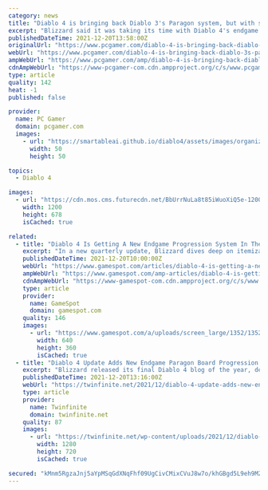 ```yaml
---
category: news
title: "Diablo 4 is bringing back Diablo 3's Paragon system, but with some major changes"
excerpt: "Blizzard said it was taking its time with Diablo 4's endgame system to ensure it offers \"more depth and replayability\" than the Paragon system of Diablo 3. In today's year-end update, we got our first ..."
publishedDateTime: 2021-12-20T13:58:00Z
originalUrl: "https://www.pcgamer.com/diablo-4-is-bringing-back-diablo-3s-paragon-system-but-with-some-major-changes/"
webUrl: "https://www.pcgamer.com/diablo-4-is-bringing-back-diablo-3s-paragon-system-but-with-some-major-changes/"
ampWebUrl: "https://www.pcgamer.com/amp/diablo-4-is-bringing-back-diablo-3s-paragon-system-but-with-some-major-changes/"
cdnAmpWebUrl: "https://www-pcgamer-com.cdn.ampproject.org/c/s/www.pcgamer.com/amp/diablo-4-is-bringing-back-diablo-3s-paragon-system-but-with-some-major-changes/"
type: article
quality: 142
heat: -1
published: false

provider:
  name: PC Gamer
  domain: pcgamer.com
  images:
    - url: "https://smartableai.github.io/diablo4/assets/images/organizations/pcgamer.com-50x50.jpg"
      width: 50
      height: 50

topics:
  - Diablo 4

images:
  - url: "https://cdn.mos.cms.futurecdn.net/BbUrrNuLa8t85iWuoXiQ5e-1200-80.jpg"
    width: 1200
    height: 678
    isCached: true

related:
  - title: "Diablo 4 Is Getting A New Endgame Progression System In The Paragon Board"
    excerpt: "In a new quarterly update, Blizzard dives deep on itemization, the new Paragon Board progression system, and more."
    publishedDateTime: 2021-12-20T10:00:00Z
    webUrl: "https://www.gamespot.com/articles/diablo-4-is-getting-a-new-endgame-progression-system-in-the-paragon-board/1100-6499141/"
    ampWebUrl: "https://www.gamespot.com/amp-articles/diablo-4-is-getting-a-new-endgame-progression-system-in-the-paragon-board/1100-6499141/"
    cdnAmpWebUrl: "https://www-gamespot-com.cdn.ampproject.org/c/s/www.gamespot.com/amp-articles/diablo-4-is-getting-a-new-endgame-progression-system-in-the-paragon-board/1100-6499141/"
    type: article
    provider:
      name: GameSpot
      domain: gamespot.com
    quality: 146
    images:
      - url: "https://www.gamespot.com/a/uploads/screen_large/1352/13527689/3920079-d4_new_quarterly_update.jpg"
        width: 640
        height: 360
        isCached: true
  - title: "Diablo 4 Update Adds New Endgame Paragon Board Progression System"
    excerpt: "Blizzard released its final Diablo 4 blog of the year, detailing a variety of quality of life improvements and changes coming soon."
    publishedDateTime: 2021-12-20T13:16:00Z
    webUrl: "https://twinfinite.net/2021/12/diablo-4-update-adds-new-endgame-paragon-board-progression-system/"
    type: article
    provider:
      name: Twinfinite
      domain: twinfinite.net
    quality: 87
    images:
      - url: "https://twinfinite.net/wp-content/uploads/2021/12/diablo-4.jpg"
        width: 1280
        height: 720
        isCached: true

secured: "kMnm5RgzaJnj5aYpMSqGdXNqFhf09UgCivCMixCVuJ8w7o/khGBgd5L9eh9MZSKFiubm28qvbltcpzih0L+yzhhNUn5pKZbWxYi69OKzqLShd5ggyxOn/Ksr0+2nMUIN5fTv0c3MuV+C5rDPYBOMWnq7IBdakpsvKzwo0S8/oZSeFi5q1TlfjWHCRB8ypTRjcTy8YZD+LppU4pkcajCPfowuBcGAWC0YgKtlrqd5qnA0Idp7Lw5LE0u+kn5ihLJaSbxKVagEzuc6CRkwCZpyVO2WRlun2AvpF/4OGc+MghPmuOKFqfbhTKaRvNd5JsJS4ALpjfLncQZPUqe1Sq9aSoImW8TUAhpbdDz1JEo0K+k=;nMYIQbg8QGX4wpux5NfxKA=="
---
```


